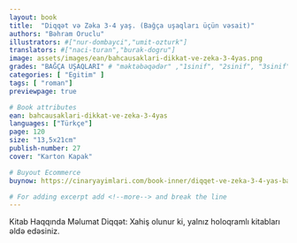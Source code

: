 ```yaml
---
layout: book
title:  "Diqqət və Zəka 3-4 yaş. (Bağça uşaqları üçün vəsait)"
authors: "Bəhram Oruclu"
illustrators: #["nur-dombayci","umit-ozturk"]
translators: #["naci-turan","burak-dogru"]
image: assets/images/ean/bahcausaklari-dikkat-ve-zeka-3-4yas.png
grades: "BAĞÇA UŞAQLARI" # "məktəbəqədər" ,"1sinif", "2sinif", "3sinif", "4sinif", "5sinif"
categories: [ "Egitim" ]
tags: [ "roman"]
previewpage: true

# Book attributes
ean: bahcausaklari-dikkat-ve-zeka-3-4yas
languages: ["Türkçe"]
page: 120
size: "13,5x21cm"
publish-number: 27
cover: "Karton Kapak"

# Buyout Ecommerce
buynow: https://cinaryayimlari.com/book-inner/diqqet-ve-zeka-3-4-yas-bagca-usaqlari-ucun-vesait-90

# For adding excerpt add <!--more--> and break the line
---
```

Kitab Haqqında Məlumat
Diqqət: Xahiş olunur ki, yalnız holoqramlı kitabları əldə edəsiniz.
<!--more--> 
